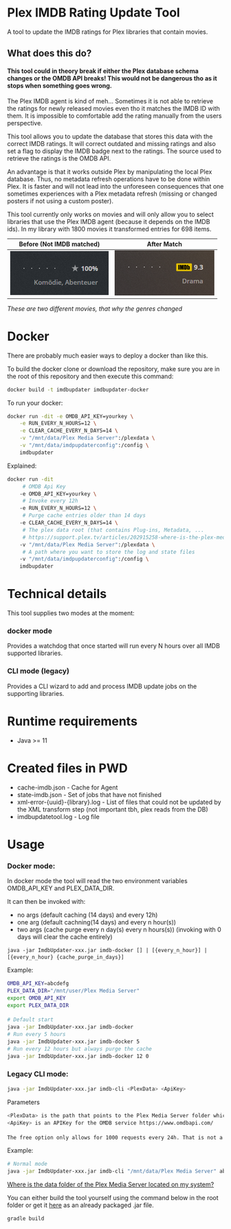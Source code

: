 # Plex IMDB Rating Update Tool

A tool to update the IMDB ratings for Plex libraries that contain movies.

## What does this do?

#### This tool could in theory break if either the Plex database schema changes or the OMDB API breaks! This would not be dangerous tho as it stops when something goes wrong. 

The Plex IMDB agent is kind of meh... Sometimes it is not able to retrieve the ratings for newly released movies even tho it matches the IMDB ID with them. It is impossible to comfortable add the rating manually from the users perspective.

This tool allows you to update the database that stores this data with the correct IMDB ratings. It will correct outdated and missing ratings and also set a flag to display the IMDB badge next to the ratings. The source used to retrieve the ratings is the OMDB API.

An advantage is that it works outside Plex by manipulating the local Plex database. Thus, no metadata refresh operations have to be done within Plex. It is faster and will not lead into the unforeseen consequences that one sometimes experiences with a Plex metadata refresh (missing or changed posters if not using a custom poster).

This tool currently only works on movies and will only allow you to select libraries that use the Plex IMDB agent (because it depends on the IMDB ids). In my library with 1800 movies it transformed entries for 698 items.

Before (Not IMDB matched)            |  After Match
:-------------------------:|:-------------------------:
![](img/star.PNG)  |  ![](img/imdb.PNG)

*These are two different movies, that why the genres changed*

# Docker

There are probably much easier ways to deploy a docker than like this.

To build the docker clone or download the repository, make sure you are in the root of this repository and then execute this command:

```bash
docker build -t imdbupdater imdbupdater-docker
```

To run your docker:

```bash
docker run -dit -e OMDB_API_KEY=yourkey \
    -e RUN_EVERY_N_HOURS=12 \
    -e CLEAR_CACHE_EVERY_N_DAYS=14 \
    -v "/mnt/data/Plex Media Server":/plexdata \
    -v "/mnt/data/imdpupdaterconfig":/config \
    imdbupdater
```

Explained:

```bash
docker run -dit 
     # OMDB Api Key
    -e OMDB_API_KEY=yourkey \
     # Invoke every 12h
    -e RUN_EVERY_N_HOURS=12 \
     # Purge cache entries older than 14 days
    -e CLEAR_CACHE_EVERY_N_DAYS=14 \
     # The plex data root (that contains Plug-ins, Metadata, ...
     # https://support.plex.tv/articles/202915258-where-is-the-plex-media-server-data-directory-located/
    -v "/mnt/data/Plex Media Server":/plexdata \
     # A path where you want to store the log and state files
    -v "/mnt/data/imdpupdaterconfig":/config \
    imdbupdater
```

# Technical details

This tool supplies two modes at the moment:

### docker mode
Provides a watchdog that once started will run every N hours over all IMDB supported libraries.

### CLI mode (legacy)
Provides a CLI wizard to add and process IMDB update jobs on the supporting libraries.

# Runtime requirements

- Java >= 11

# Created files in PWD

- cache-imdb.json - Cache for Agent
- state-imdb.json - Set of jobs that have not finished
- xml-error-{uuid}-{library}.log - List of files that could not be updated by the XML transform step (not important tbh, plex reads from the DB)
- imdbupdatetool.log - Log file

# Usage

### Docker mode:

In docker mode the tool will read the two environment variables OMDB_API_KEY and PLEX_DATA_DIR.

It can then be invoked with:
- no args (default caching (14 days) and every 12h)
- one arg (default cachning(14 days) and every n hour(s))
- two args (cache purge every n day(s) every n hours(s)) (invoking with 0 days will clear the cache entirely)

```
java -jar ImdbUpdater-xxx.jar imdb-docker [] | [{every_n_hour}] | [{every_n_hour} {cache_purge_in_days}]
```

Example:

```bash
OMDB_API_KEY=abcdefg
PLEX_DATA_DIR="/mnt/user/Plex Media Server"
export OMDB_API_KEY
export PLEX_DATA_DIR

# Default start
java -jar ImdbUpdater-xxx.jar imdb-docker
# Run every 5 hours
java -jar ImdbUpdater-xxx.jar imdb-docker 5
# Run every 12 hours but always purge the cache
java -jar ImdbUpdater-xxx.jar imdb-docker 12 0
```

### Legacy CLI mode:

```bash
java -jar ImdbUpdater-xxx.jar imdb-cli <PlexData> <ApiKey>
```

Parameters
```bash
<PlexData> is the path that points to the Plex Media Server folder which contains folders like Cache, Metadata and Plug-ins
<ApiKey> is an APIKey for the OMDB service https://www.omdbapi.com/

The free option only allows for 1000 requests every 24h. That is not a problem, the tool will halt, persist the state can thus be resumed again when the limit expires. The owner offers a paid 1$ per Month 100000 requests / 24h option that might be attractive to users with larger libraries.
```

Example:

```bash
# Normal mode
java -jar ImdbUpdater-xxx.jar imdb-cli "/mnt/data/Plex Media Server" abcdefg
```

[Where is the data folder of the Plex Media Server located on my system?](https://support.plex.tv/articles/202915258-where-is-the-plex-media-server-data-directory-located/)

You can either build the tool yourself using the command below in the root folder or get it [here](https://github.com/mynttt/PlexImdbUpdateTool/releases/latest) as an already packaged .jar file.
```bash
gradle build
```
